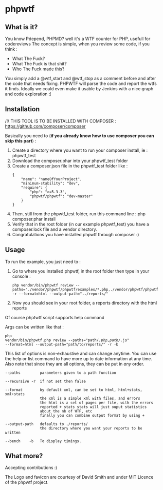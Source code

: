 phpwtf
======

What is it?
-----------

You know Pdepend, PHPMD? well it's a WTF counter for PHP, usefull for codereviews
The concept is simple, when you review some code, if you think :
 - What The Fuck? 
 - What The Fuck is that shit? 
 - Who The Fuck made this? 

You simply add a @wtf_start and @wtf_stop as a comment before and after the code that needs fixing.
PHPWTF will parse the code and report the wtfs it finds.
Ideally we could even make it usable by Jenkins with a nice graph and code exploration :)


Installation
------------

/!\ THIS TOOL IS TO BE INSTALLED WITH COMPOSER : <https://github.com/composer/composer>

Basically you need to (<strong>if you already know how to use composer you can skip this part</strong>) :

1.	Create a directory where you want to run your composer install, ie : phpwtf_test
2.	Download the composer.phar into your phpwtf_test folder
3.	Create a composer.json file in the phpwtf_test folder like : <br/>
	<pre><code>{
		"name": "nameOfYourProject",
		"minimum-stability": "dev",
		"require": {
			"php": ">=5.3.3",
			"phpwtf/phpwtf": "dev-master"
		}
	}</code></pre>
4.	Then, still from the phpwtf_test folder, run this command line : php composer.phar install
5. Verify that in the root folder (in our example phpwtf_test) you have a composer.lock file and a vendor directory.
6. Congratulations you have installed phpwtf through composer :)


Usage
-----

To run the example, you just need to :

1. Go to where you installed phpwtf, in the root folder then type in your console :<br/>
	<pre><code>php vendor/bin/phpwtf review --paths="./vendor/phpwtf/phpwtf/examples/*.php,./vendor/phpwtf/phpwtf/examples/*.js,./vendor/phpwtf/phpwtf/examples/*.html" -r --format=html --output-path="../reports/"</code></pre>
2. Now you should see in your root folder, a reports directory with the html reports

Of course phptwtf script supports help command

Args can be written like that :<br/>
	<pre><code>php vendor/bin/phpwtf.php review --paths="path/*.php,path/*.js" --format=html --output-path="path/to/reports/" -r -b</code></pre>

This list of options is non-exhaustive and can change anytime. You can use the help or list command to have more up to date information at any time. Also note that since they are all options, they can be put in *any* order.
 
	--paths         parameters given to a path function

	--recursive -r  if not set then false

	--format        by default xml, can be set to html, html+stats, xml+stats
					the xml is a simple xml with files, and errors
					the html is a set of pages per file, with the errors
					reported + stats stats will just ouput statistics
					about the nb of WTF, etc
					finally you can combine output format by using +

	--output-path   defaults to ./reports/
					the directory where you want your reports to be written

	--bench    -b   To display timings.


What more?
----------

Accepting contributions :)

The Logo and favicon are courtesy of David Smith and under MIT Licence of the phpwtf project.